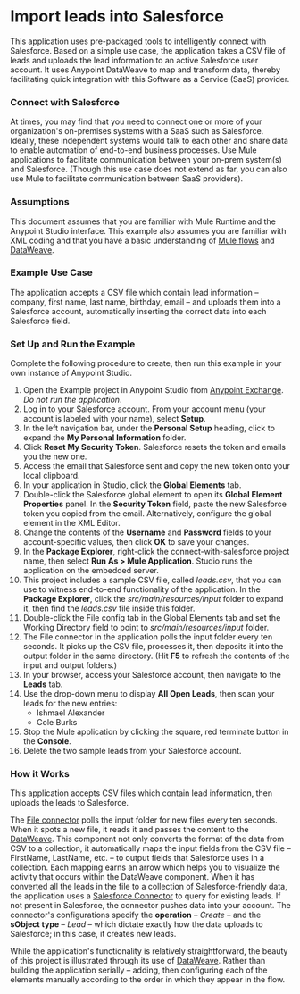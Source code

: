 # Import leads into Salesforce #

This application uses pre-packaged tools to intelligently connect with Salesforce. Based on a simple use case, the application takes a CSV file of leads and uploads the lead information to an active Salesforce user account. It uses Anypoint DataWeave to map and transform data, thereby facilitating quick integration with this Software as a Service (SaaS) provider.

### Connect with Salesforce ###

At times, you may find that you need to connect one or more of your organization's on-premises systems with a SaaS such as Salesforce. Ideally, these independent systems would talk to each other and share data to enable automation of end-to-end business processes. Use Mule applications to facilitate communication between your on-prem system(s) and Salesforce. (Though this use case does not extend as far, you can also use Mule to facilitate communication between SaaS providers).

### Assumptions ###

This document assumes that you are familiar with Mule Runtime and the Anypoint Studio interface. This example also assumes you are familiar with XML coding and that you have a basic understanding of [Mule flows](https://docs.mulesoft.com/mule4-user-guide/v/4.1/about-flows) and [DataWeave](https://docs.mulesoft.com/mule-runtime/4.1/dataweave). 

### Example Use Case ###

The application accepts a CSV file which contain lead information – company, first name, last name, birthday, email – and uploads them into a Salesforce account, automatically inserting the correct data into each Salesforce field. 

### Set Up and Run the Example ###

Complete the following procedure to create, then run this example in your own instance of Anypoint Studio.

1. Open the Example project in Anypoint Studio from [Anypoint Exchange](https://www.mulesoft.com/exchange/). *Do not run the application*.
1. Log in to your Salesforce account. From your account menu (your account is labeled with your name), select **Setup**.
1. In the left navigation bar, under the **Personal Setup** heading, click to expand the **My Personal Information** folder. 
1. Click **Reset My Security Token**. Salesforce resets the token and emails you the new one.
1. Access the email that Salesforce sent and copy the new token onto your local clipboard.
1. In your application in Studio, click the **Global Elements** tab. 
1. Double-click the Salesforce global element to open its **Global Element Properties** panel. In the **Security Token** field, paste the new Salesforce token you copied from the email. Alternatively, configure the global element in the XML Editor.
1. Change the contents of the **Username** and **Password** fields to your account-specific values, then click **OK** to save your changes. 
1. In the **Package Explorer**, right-click the connect-with-salesforce project name, then select **Run As > Mule Application**. Studio runs the application on the embedded server.  
1. This project includes a sample CSV file, called *leads.csv*, that you can use to witness end-to-end functionality of the application. In the **Package Explorer**, click the *src/main/resources/input* folder to expand it, then find the *leads.csv* file inside this folder.
1. Double-click the File config tab in the Global Elements tab and set the Working Directory field to point to *src/main/resources/input* folder.
1. The File connector in the application polls the input folder every ten seconds. It picks up the CSV file, processes it, then deposits it into the output folder in the same directory. (Hit **F5** to refresh the contents of the input and output folders.)
1. In your browser, access your Salesforce account, then navigate to the **Leads** tab.
1. Use the drop-down menu to display **All Open Leads**, then scan your leads for the new entries:  
	- Ishmael Alexander
	- Cole Burks	
1. Stop the Mule application by clicking the square, red terminate button in the **Console**.
1. Delete the two sample leads from your Salesforce account.

### How it Works ###

This application accepts CSV files which contain lead information, then uploads the leads to Salesforce. 

The [File connector](https://docs.mulesoft.com/connectors/file/file-connector) polls the input folder for new files every ten seconds. When it spots a new file, it reads it and passes the content to the [DataWeave](https://docs.mulesoft.com/mule-runtime/4.1/dataweave). This component not only converts the format of the data from CSV to a collection, it automatically maps the input fields from the CSV file – FirstName, LastName, etc. – to output fields that Salesforce uses in a collection. Each mapping earns an arrow which helps you to visualize the activity that occurs within the DataWeave component. When it has converted all the leads in the file to a collection of Salesforce-friendly data, the application uses a [Salesforce Connector](https://docs.mulesoft.com/connectors/salesforce/salesforce-connector) to query for existing leads. If not present in Salesforce, the connector pushes data into your account. The connector's configurations specify the **operation** – *Create* – and the **sObject type** – *Lead* – which dictate exactly how the data uploads to Salesforce; in this case, it creates new leads. 

While the application's functionality is relatively straightforward, the beauty of this project is illustrated through its use of [DataWeave](https://docs.mulesoft.com/mule-runtime/4.1/dataweave). Rather than building the application serially – adding, then configuring each of the elements manually according to the order in which they appear in the flow. 